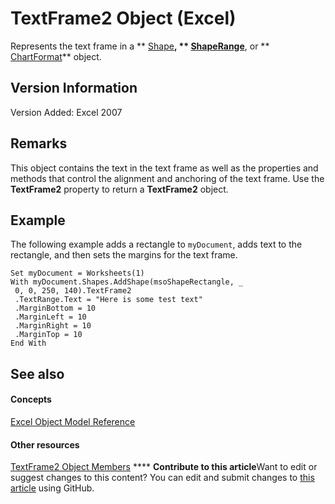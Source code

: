 
# TextFrame2 Object (Excel)

Represents the text frame in a  ** [Shape](8f01fcd1-b7d9-5216-2de5-40fb6648a403.md)**,  ** [ShapeRange](e1b8229c-73a0-4a77-5e00-4bcec9032260.md)**, or  ** [ChartFormat](edac71b7-ed38-6658-2cbf-6493dc1ad3ed.md)** object.


## Version Information

Version Added: Excel 2007 


## Remarks

This object contains the text in the text frame as well as the properties and methods that control the alignment and anchoring of the text frame. Use the  **TextFrame2** property to return a **TextFrame2** object.


## Example

The following example adds a rectangle to  `myDocument`, adds text to the rectangle, and then sets the margins for the text frame.


```
Set myDocument = Worksheets(1) 
With myDocument.Shapes.AddShape(msoShapeRectangle, _ 
 0, 0, 250, 140).TextFrame2 
 .TextRange.Text = "Here is some test text" 
 .MarginBottom = 10 
 .MarginLeft = 10 
 .MarginRight = 10 
 .MarginTop = 10 
End With
```


## See also


#### Concepts


 [Excel Object Model Reference](11ea8598-8a20-92d5-f98b-0da04263bf2c.md)
#### Other resources


 [TextFrame2 Object Members](04f18e2a-8a83-b077-fe38-4bb56edce5a7.md)
****   **Contribute to this article**Want to edit or suggest changes to this content? You can edit and submit changes to  [this article](https://github.com/jhershey00/VBA_Excel_Test/OpenXMLCon/articles/66ba23e5-9b15-b954-a1db-1bd19b4eb90d.md) using GitHub.

